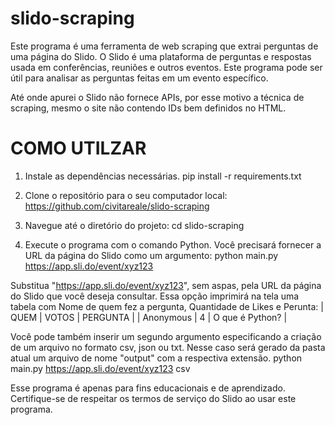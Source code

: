 # slido-scraping

Este programa é uma ferramenta de web scraping que extrai perguntas de uma página do Slido. O Slido é uma plataforma de perguntas e respostas usada em conferências, reuniões e outros eventos. Este programa pode ser útil para analisar as perguntas feitas em um evento específico.

Até onde apurei o Slido não fornece APIs, por esse motivo a técnica de scraping, mesmo o site não contendo IDs bem definidos no HTML.

<h1>COMO UTILZAR</h1>

1. Instale as dependências necessárias.
pip install -r requirements.txt

2. Clone o repositório para o seu computador local:
https://github.com/civitareale/slido-scraping

3. Navegue até o diretório do projeto:
cd slido-scraping

4. Execute o programa com o comando Python. Você precisará fornecer a URL da página do Slido como um argumento:
python main.py https://app.sli.do/event/xyz123

Substitua "https://app.sli.do/event/xyz123", sem aspas, pela URL da página do Slido que você deseja consultar.
Essa opção imprimirá na tela uma tabela com Nome de quem fez a pergunta, Quantidade de Likes e Perunta:
|    QUEM    | VOTOS  |         PERGUNTA                 |
| Anonymous  |   4    | O que é Python?                  |

Você pode também inserir um segundo argumento especificando a criação de um arquivo no formato csv, json ou txt.
Nesse caso será gerado da pasta atual um arquivo de nome "output" com a respectiva extensão.
python main.py https://app.sli.do/event/xyz123 csv

Esse programa é apenas para fins educacionais e de aprendizado. Certifique-se de respeitar os termos de serviço do Slido ao usar este programa.